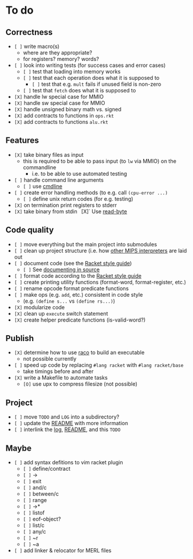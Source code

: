 # To do
## Correctness
- `[ ]` write macro(s)
	- where are they appropriate?
	- for registers? memory? words?
- `[ ]` look into writing tests (for success cases and error cases)
	- `[ ]` test that loading into memory works
	- `[ ]` test that each operation does what it is supposed to
		- `[ ]` test that e.g. `mult` fails if unused field is non-zero
	- `[ ]` test that `fetch` does what it is supposed to
- `[X]` handle lw special case for MMIO
- `[X]` handle sw special case for MMIO
- `[X]` handle unsigned binary math vs. signed
- `[X]` add contracts to functions in `ops.rkt`
- `[X]` add contracts to functions `alu.rkt`

## Features
- `[X]` take binary files as input
	- this is required to be able to pass input (to `lw` via MMIO) on the commandline
		- i.e. to be able to use automated testing
- `[ ]` handle command line arguments
	- `[ ]` use [cmdline](https://docs.racket-lang.org/reference/Command-Line_Parsing.html)
- `[ ]` create error handling methods (to e.g. call `(cpu-error ...)`
	- `[ ]` define unix return codes (for e.g. testing)
- `[X]` on termination print registers to stderr
- `[X]` take binary from stdin
	` `[X]` Use [read-byte](https://docs.racket-lang.org/reference/Byte_and_String_Input.html#%28def._%28%28quote._~23~25kernel%29._read-byte%29%29)

## Code quality
- `[ ]` move everything but the main project into submodules
- `[ ]` clean up project structure (i.e. how [other MIPS interpreters](https://github.com/topics/mips?o=asc&s=stars) are laid out
- `[ ]` document code (see the [Racket style guide](https://docs.racket-lang.org/style/index.html))
	- `[ ]` See [documenting in source](https://docs.racket-lang.org/scribble/srcdoc.html)
- `[ ]` format code according to the [Racket style guide](https://docs.racket-lang.org/style/index.html)
- `[ ]` create printing utility functions (format-word, format-register, etc.)
- `[ ]` rename opcode format predicate functions
- `[ ]` make ops (e.g. `add`, etc.) consistent in code style
	- (e.g. `(define s...` vs `(define rs...)`)
- `[X]` modularize code
- `[X]` clean up `execute` switch statement
- `[X]` create helper predicate functions (is-valid-word?)

## Publish
- `[X]` determine how to use [raco](https://docs.racket-lang.org/raco/index.html) to build an executable
	- not possible currently
- `[ ]` speed up code by replacing `#lang racket` with `#lang racket/base`
	- take timings before and after
- `[X]` write a Makefile to automate tasks
	- `[O]` use upx to compress filesize (not possible)

## Project
- `[ ]` move `TODO` and `LOG` into a subdirectory?
- `[ ]` update the [README](./README.md) with more information
- `[ ]` interlink the [log](./LOG.md), [README](./README.md), and this `TODO`

## Maybe
- `[ ]` add syntax defitions to vim racket plugin
	- `[ ]` define/contract
	- `[ ]` ->
	- `[ ]` exit
	- `[ ]` and/c
	- `[ ]` between/c
	- `[ ]` range
	- `[ ]` ->*
	- `[ ]` listof
	- `[ ]` eof-object?
	- `[ ]` list/c
	- `[ ]` any/c
	- `[ ]` ~r
	- `[ ]` ~a
- `[ ]` add linker & relocator for MERL files

